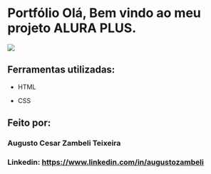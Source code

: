 # Portfólio Olá, Bem vindo ao meu projeto ALURA PLUS.

<img src="https://github.com/PrimitiveMonkey/aluraplus/issues/1#issue-1806226895">

## Ferramentas utilizadas:

* HTML

* CSS

## Feito por: 

### Augusto Cesar Zambeli Teixeira

### Linkedin: https://www.linkedin.com/in/augustozambeli
